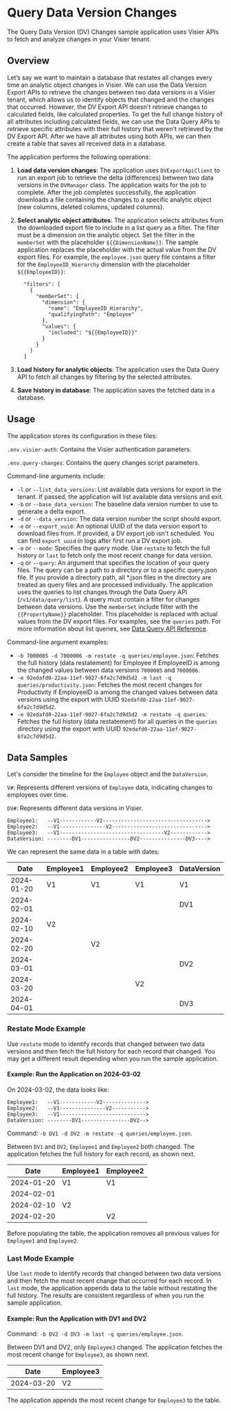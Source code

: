 # Query Data Version Changes

The Query Data Version (DV) Changes sample application uses Visier APIs to fetch and analyze changes in your Visier tenant.

## Overview

Let’s say we want to maintain a database that restates all changes every time an analytic object changes in Visier. We can use the Data Version Export APIs to retrieve the changes between two data versions in a Visier tenant, which allows us to identify objects that changed and the changes that occurred. However, the DV Export API doesn't retrieve changes to calculated fields, like calculated properties. To get the full change history of all attributes including calculated fields, we can use the Data Query APIs to retrieve specific attributes with their full history that weren't retrieved by the DV Export API. After we have all attributes using both APIs, we can then create a table that saves all received data in a database. 

The application performs the following operations:

1. **Load data version changes**: The application uses `DVExportApiClient` to run an export job to retrieve the delta (differences) between two data versions in the `DVManager` class. The application waits for the job to complete. After the job completes successfully, the application downloads a file containing the changes to a specific analytic object (new columns, deleted columns, updated columns).

2. **Select analytic object attributes**: The application selects attributes from the downloaded export file to include in a list query as a filter. 
The filter must be a dimension on the analytic object. Set the filter in the `memberSet` with the placeholder `${{DimensionName}}`. The sample application replaces the placeholder with the actual value from the DV export files. For example, the `employee.json` query file contains a filter for the `EmployeeID_Hierarchy` dimension with the placeholder `${{EmployeeID}}`: 
    ```json:
      "filters": [
        {
          "memberSet": {
            "dimension": {
              "name": "EmployeeID_Hierarchy",
              "qualifyingPath": "Employee"
            },
            "values": {
              "included": "${{EmployeeID}}"
            }
          }
        }
      ]
    ```

3. **Load history for analytic objects**: The application uses the Data Query API to fetch all changes by filtering by the selected attributes.

4. **Save history in database**: The application saves the fetched data in a database.

## Usage

The application stores its configuration in these files:

`.env.visier-auth`: Contains the Visier authentication parameters.

`.env.query-changes`: Contains the query changes script parameters.

Command-line arguments include:

- `-l` or `--list_data_versions`: List available data versions for export in the tenant. If passed, the application will
  list available data versions and exit.
- `-b` or `--base_data_version`: The baseline data version number to use to generate a delta export.
- `-d` or `--data_version`: The data version number the script should export.
- `-e` or `--export_uuid`: An optional UUID of the data version export to download files from. If provided, a DV export job isn't scheduled. You can find `export_uuid` in logs after first run a DV export job.
- `-m` or `--mode`: Specifies the query mode. Use `restate` to fetch the full history or `last` to fetch only the most recent change for data version.
- `-q` or `--query`: An argument that specifies the location of your query files. The query can be a path to a directory or to a specific query.json file. If you provide a directory path, all *.json files in the directory are treated as query files and are processed individually. The application uses the queries to list changes through the Data Query API (`/v1/data/query/list`). A query must contain a filter for changes between data versions. Use the `memberSet` include filter with the `{{PropertyName}}` placeholder.
This placeholder is replaced with actual values from the DV export files. For examples, see the `queries` path. For more information about list queries, see [Data Query API Reference](https://docs.visier.com/developer/apis/data-model-query/swagger/current/index.html#/Query/Query_List:~:text=Query%20a%20list%20of%20details).

Command-line argument examples:
- `-b 7000005 -d 7000006 -m restate -q queries/employee.json`: Fetches the full history (data restatement) for Employee if EmployeeID is among the changed values between data versions `7000005` and `7000006`.
- `-e 92edafd0-22aa-11ef-9027-6fa2c7d9d5d2 -m last -q queries/productivity.json`: Fetches the most recent changes for Productivity if EmployeeID is among the changed values between data versions using the export with UUID `92edafd0-22aa-11ef-9027-6fa2c7d9d5d2`.
- `-e 92edafd0-22aa-11ef-9027-6fa2c7d9d5d2 -m restate -q queries`: Fetches the full history (data restatement) for all queries in the `queries` directory using the export with UUID `92edafd0-22aa-11ef-9027-6fa2c7d9d5d2`.

## Data Samples

Let's consider the timeline for the `Employee` object and the `DataVersion`.

`V#`: Represents different versions of `Employee` data, indicating changes to employees over time.

`DV#`: Represents different data versions in Visier.

```plaintext
Employee1:   --V1------------V2---------------------------------->
Employee2:   --V1---------------V2------------------------------->
Employee3:   --V1----------------------------------V2------------>
DataVersion: --------DV1----------------DV2---------------DV3---->
```

We can represent the same data in a table with dates:

| Date       | Employee1 | Employee2 | Employee3 | DataVersion |
|------------|-----------|-----------|-----------|-------------|
| 2024-01-20 | V1        | V1        | V1        | V1          |
| 2024-02-01 |           |           |           | DV1         |
| 2024-02-10 | V2        |           |           |             |
| 2024-02-20 |           | V2        |           |             |
| 2024-03-01 |           |           |           | DV2         |
| 2024-03-20 |           |           | V2        |             |
| 2024-04-01 |           |           |           | DV3         |

### Restate Mode Example

Use `restate` mode to identify records that changed between two data versions and then fetch the full history for each record that changed. You may get a different result depending when you run the sample application.

#### Example: Run the Application on 2024-03-02

On 2024-03-02, the data looks like:

```plaintext
Employee1:   --V1------------V2-------------->
Employee2:   --V1---------------V2----------->
Employee3:   --V1---------------------------->
DataVersion: --------DV1----------------DV2-->
```

Command: `-b DV1 -d DV2 -m restate -q queries/employee.json`.

Between `DV1` and `DV2`, `Employee1` and `Employee2` both changed. The application fetches the full history for each record, as shown next.

| Date       | Employee1 | Employee2 |
|------------|-----------|-----------|
| 2024-01-20 | V1        | V1        |
| 2024-02-01 |           |           |
| 2024-02-10 | V2        |           |
| 2024-02-20 |           | V2        |

Before populating the table, the application removes all previous values for `Employee1` and `Employee2`.

### Last Mode Example

Use `last` mode to identify records that changed between two data versions and then fetch the most recent change that occurred for each record. In `last` mode, the application appends data to the table without restating the full history. The results are consistent regardless of when you run the sample application.

#### Example: Run the Application with DV1 and DV2

Command: `-b DV2 -d DV3 -m last -q queries/employee.json`.

Between DV1 and DV2, only `Employee3` changed. The application fetches the most recent change for `Employee3`, as shown next.

| Date       | Employee3 |
|------------|-----------|
| 2024-03-20 | V2        |

The application appends the most recent change for `Employee3` to the table.
